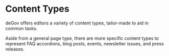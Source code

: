 # Content Types

deGov offers editors a variety of content types, tailor-made to aid in common tasks.

Aside from a general page type, there are more specific content types to represent FAQ accordions, blog posts, events, newsletter issues, and press releases.